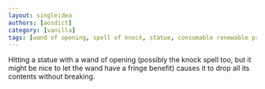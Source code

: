 ```yaml
---
layout: singleidea
authors: [aosdict]
category: [vanilla]
tags: [wand of opening, spell of knock, statue, consumable renewable principle]
---
```

Hitting a statue with a wand of opening (possibly the knock spell too, but it might be nice to let the wand have a fringe benefit) causes it to drop all its contents without breaking.
